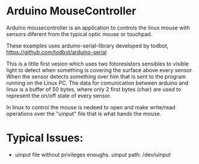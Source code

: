 # Arduino MouseController

Arduino mousecontroller is an application to controls the linux mouse with sensors diferent from the typical optic mouse or touchpad.

These examples uses arduino-serial-library developed by todbot, https://github.com/todbot/arduino-serial

This is a little first vesion which uses two fotoresistors sensibles to visible light to detect when something is covering the surface above every sensor. When the sensor detects something over him that is sent to the program running on the Linux PC.
The data for comunication between arduino and linux is a buffer of 50 bytes, where only 2 first bytes (char) are used to represent the on/off state of every sensor.

In linux to control the mouse is nedeed to open and make write/read operations over the "uinput" file that is what hands the mouse.

# Typical Issues:

- uinput file without privileges enoughs. uinput path: /dev/uinput



